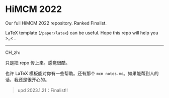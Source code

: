 # HiMCM 2022

Our full HiMCM 2022 repository. Ranked Finalist. 

LaTeX template (`/paper/latex`) can be useful. Hope this repo will help you >\_< .

---

CH_zh:

只是把 repo 传上来。感觉很酷。

也许 LaTeX 模板能对你有一些帮助。还有那个 `mcm notes.md`。如果能帮到人的话，我还是很开心的。

> upd 2023.1.21：Finalist!!
